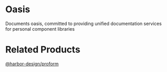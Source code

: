 # Oasis

Documents oasis, committed to providing unified documentation services for personal component libraries

# Related Products

[@harbor-design/proform](https://www.npmjs.com/package/@harbor-design/proform)
